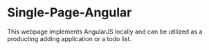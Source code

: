 # Single-Page-Angular
This webpage implements AngularJS locally and can be utilized as a producting adding application or a todo list.
